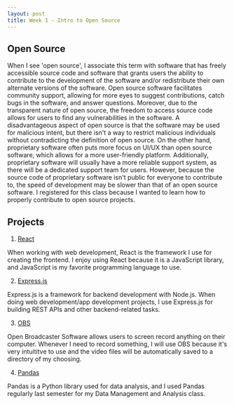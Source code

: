 ```yaml
---
layout: post
title: Week 1 - Intro to Open Source
---
```


## Open Source 

When I see 'open source', I associate this term with software that has freely accessible source code and software that grants users the ability to contribute to the development of the software and/or redistribute their own alternate versions of the software. Open source software facilitates community support, allowing for more eyes to suggest contributions, catch bugs in the software, and answer questions. Moreover, due to the transparent nature of open source, the freedom to access source code allows for users to find any vulnerabilities in the software. A disadvantageous aspect of open source is that the software may be used for malicious intent, but there isn't a way to restrict malicious individuals without contradicting the definition of open source. On the other hand, proprietary software often puts more focus on UI/UX than open source software, which allows for a more user-friendly platform. Additionally, proprietary software will usually have a more reliable support system, as there will be a dedicated support team for users. However, because the source code of proprietary software isn't public for everyone to contribute to, the speed of development may be slower than that of an open source software. I registered for this class because I wanted to learn how to properly contribute to open source projects. 





## Projects

1. [React](https://github.com/facebook/react)

When working with web development, React is the framework I use for creating the frontend. I enjoy using React because it is a JavaScript library, and JavaScript is my favorite programming language to use. 

2. [Express.js](https://github.com/expressjs/express)

Express.js is a framework for backend development with Node.js. When doing web development/app development projects, I use Express.js for building REST APIs and other backend-related tasks. 

3. [OBS](https://obsproject.com/)

Open Broadcaster Software allows users to screen record anything on their computer. Whenever I need to record something, I will use OBS because it's very intuititve to use and the video files will be automatically saved to a directory of my choosing. 

4. [Pandas](https://pandas.pydata.org/)

Pandas is a Python library used for data analysis, and I used Pandas regularly last semester for my Data Management and Analysis class. 

